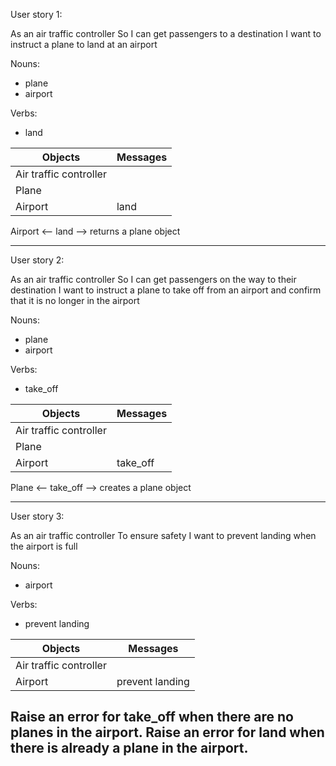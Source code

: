 User story 1:

As an air traffic controller 
So I can get passengers to a destination 
I want to instruct a plane to land at an airport

Nouns:
- plane
- airport

Verbs:
- land

| Objects  | Messages        |
| -------- | --------------- |
| Air traffic controller | |
| Plane | |
| Airport | land |

Airport <-- land --> returns a plane object

----------------------------------------------------

User story 2:

As an air traffic controller 
So I can get passengers on the way to their destination 
I want to instruct a plane to take off from an airport and confirm that it is no longer in the airport

Nouns:
- plane
- airport

Verbs:
- take_off

| Objects  | Messages        |
| -------- | --------------- |
| Air traffic controller | |
| Plane | |
| Airport | take_off |

Plane <-- take_off --> creates a plane object

----------------------------------------------------
User story 3:

As an air traffic controller 
To ensure safety 
I want to prevent landing when the airport is full

Nouns:
- airport

Verbs:
- prevent landing

| Objects  | Messages        |
| -------- | --------------- |
| Air traffic controller | |
| Airport | prevent landing |

Raise an error for take_off when there are no planes in the airport.
Raise an error for land when there is already a plane in the airport.
----------------------------------------------------
